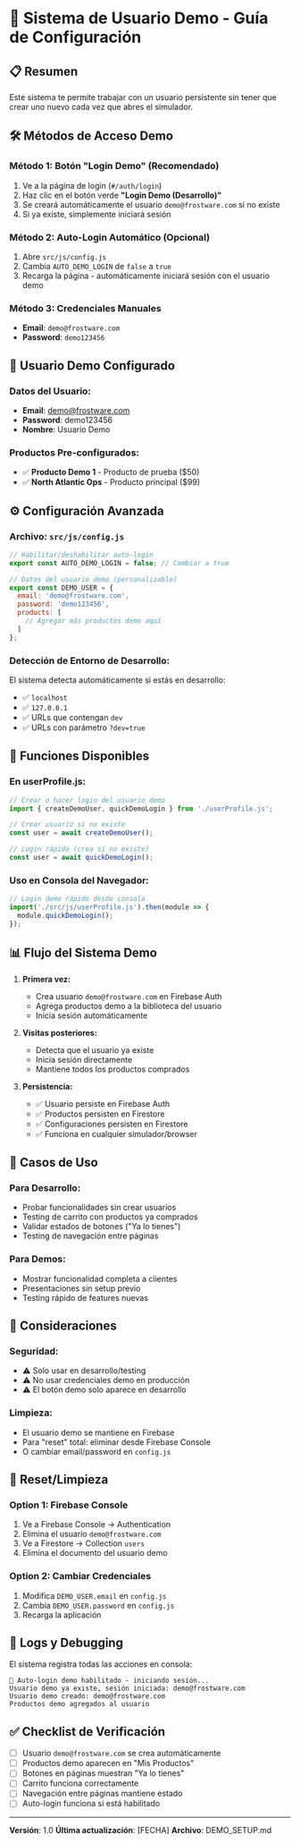 # 🚀 Sistema de Usuario Demo - Guía de Configuración

## 📋 Resumen

Este sistema te permite trabajar con un usuario persistente sin tener que crear uno nuevo cada vez que abres el simulador.

## 🛠️ **Métodos de Acceso Demo**

### **Método 1: Botón "Login Demo" (Recomendado)**
1. Ve a la página de login (`#/auth/login`)
2. Haz clic en el botón verde **"Login Demo (Desarrollo)"**
3. Se creará automáticamente el usuario `demo@frostware.com` si no existe
4. Si ya existe, simplemente iniciará sesión

### **Método 2: Auto-Login Automático (Opcional)**
1. Abre `src/js/config.js`
2. Cambia `AUTO_DEMO_LOGIN` de `false` a `true`
3. Recarga la página - automáticamente iniciará sesión con el usuario demo

### **Método 3: Credenciales Manuales**
- **Email**: `demo@frostware.com`
- **Password**: `demo123456`

## 👤 **Usuario Demo Configurado**

### **Datos del Usuario:**
- **Email**: demo@frostware.com
- **Password**: demo123456
- **Nombre**: Usuario Demo

### **Productos Pre-configurados:**
- ✅ **Producto Demo 1** - Producto de prueba ($50)
- ✅ **North Atlantic Ops** - Producto principal ($99)

## ⚙️ **Configuración Avanzada**

### **Archivo: `src/js/config.js`**
```javascript
// Habilitar/deshabilitar auto-login
export const AUTO_DEMO_LOGIN = false; // Cambiar a true

// Datos del usuario demo (personalizable)
export const DEMO_USER = {
  email: 'demo@frostware.com',
  password: 'demo123456',
  products: [
    // Agregar más productos demo aquí
  ]
};
```

### **Detección de Entorno de Desarrollo:**
El sistema detecta automáticamente si estás en desarrollo:
- ✅ `localhost`
- ✅ `127.0.0.1`
- ✅ URLs que contengan `dev`
- ✅ URLs con parámetro `?dev=true`

## 🔧 **Funciones Disponibles**

### **En userProfile.js:**
```javascript
// Crear o hacer login del usuario demo
import { createDemoUser, quickDemoLogin } from './userProfile.js';

// Crear usuario si no existe
const user = await createDemoUser();

// Login rápido (crea si no existe)
const user = await quickDemoLogin();
```

### **Uso en Consola del Navegador:**
```javascript
// Login demo rápido desde consola
import('./src/js/userProfile.js').then(module => {
  module.quickDemoLogin();
});
```

## 📊 **Flujo del Sistema Demo**

1. **Primera vez:**
   - Crea usuario `demo@frostware.com` en Firebase Auth
   - Agrega productos demo a la biblioteca del usuario
   - Inicia sesión automáticamente

2. **Visitas posteriores:**
   - Detecta que el usuario ya existe
   - Inicia sesión directamente
   - Mantiene todos los productos comprados

3. **Persistencia:**
   - ✅ Usuario persiste en Firebase Auth
   - ✅ Productos persisten en Firestore
   - ✅ Configuraciones persisten en Firestore
   - ✅ Funciona en cualquier simulador/browser

## 🎯 **Casos de Uso**

### **Para Desarrollo:**
- Probar funcionalidades sin crear usuarios
- Testing de carrito con productos ya comprados
- Validar estados de botones ("Ya lo tienes")
- Testing de navegación entre páginas

### **Para Demos:**
- Mostrar funcionalidad completa a clientes
- Presentaciones sin setup previo
- Testing rápido de features nuevas

## 🚨 **Consideraciones**

### **Seguridad:**
- ⚠️ Solo usar en desarrollo/testing
- ⚠️ No usar credenciales demo en producción
- ⚠️ El botón demo solo aparece en desarrollo

### **Limpieza:**
- El usuario demo se mantiene en Firebase
- Para "reset" total: eliminar desde Firebase Console
- O cambiar email/password en `config.js`

## 🔄 **Reset/Limpieza**

### **Option 1: Firebase Console**
1. Ve a Firebase Console → Authentication
2. Elimina el usuario `demo@frostware.com`
3. Ve a Firestore → Collection `users`
4. Elimina el documento del usuario demo

### **Option 2: Cambiar Credenciales**
1. Modifica `DEMO_USER.email` en `config.js`
2. Cambia `DEMO_USER.password` en `config.js`
3. Recarga la aplicación

## 📝 **Logs y Debugging**

El sistema registra todas las acciones en consola:
```
🚀 Auto-login demo habilitado - iniciando sesión...
Usuario demo ya existe, sesión iniciada: demo@frostware.com
Usuario demo creado: demo@frostware.com
Productos demo agregados al usuario
```

## ✅ **Checklist de Verificación**

- [ ] Usuario `demo@frostware.com` se crea automáticamente
- [ ] Productos demo aparecen en "Mis Productos"
- [ ] Botones en páginas muestran "Ya lo tienes"
- [ ] Carrito funciona correctamente
- [ ] Navegación entre páginas mantiene estado
- [ ] Auto-login funciona si está habilitado

---

**Versión**: 1.0
**Última actualización**: [FECHA]
**Archivo**: DEMO_SETUP.md
